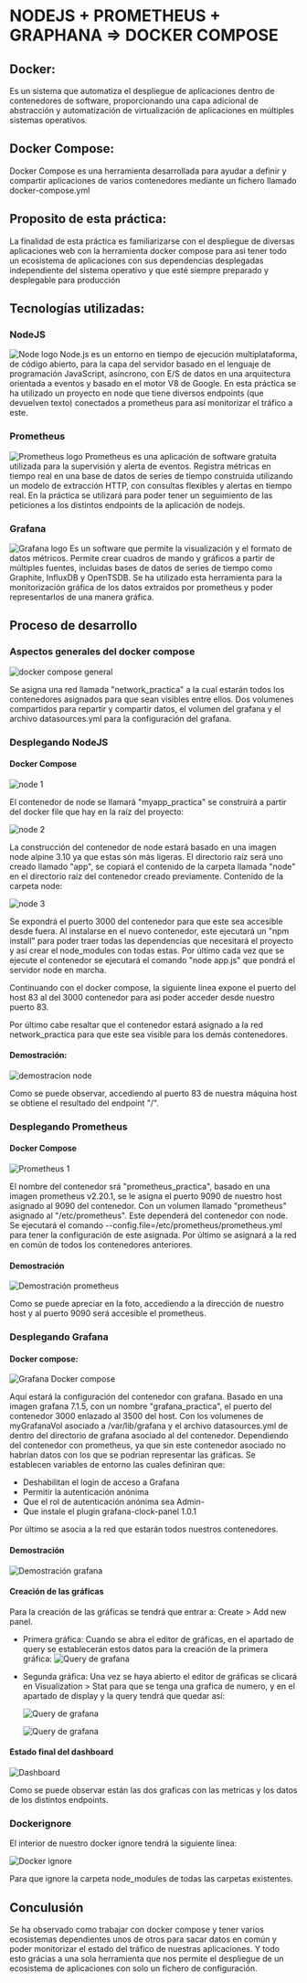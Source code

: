 # NODEJS + PROMETHEUS + GRAPHANA => DOCKER COMPOSE
## Docker:
Es un sistema que automatiza el despliegue de aplicaciones dentro de contenedores de software, proporcionando una capa adicional de abstracción y automatización de virtualización de aplicaciones en múltiples sistemas operativos.​
## Docker Compose:
Docker Compose es una herramienta desarrollada para ayudar a definir y compartir aplicaciones de varios contenedores mediante un fichero llamado docker-compose.yml
## Proposito de esta práctica:
La finalidad de esta práctica es familiarizarse con el despliegue de diversas aplicaciones web con la herramienta docker compose para asi tener todo un ecosistema de aplicaciones con sus dependencias desplegadas independiente del sistema operativo y que esté siempre preparado y desplegable para producción

## Tecnologías utilizadas:
### NodeJS
![Node logo](./imgs/nodelogo.png) 
Node.js es un entorno en tiempo de ejecución multiplataforma, de código abierto, para la capa del servidor basado en el lenguaje de programación JavaScript, asíncrono, con E/S de datos en una arquitectura orientada a eventos y basado en el motor V8 de Google. En esta práctica se ha utilizado un proyecto en node que tiene diversos endpoints (que devuelven texto) conectados a prometheus para así monitorizar el tráfico a este.

### Prometheus
![Prometheus logo](./imgs/prometheuslogo.png) 
Prometheus es una aplicación de software gratuita utilizada para la supervisión y alerta de eventos. Registra métricas en tiempo real en una base de datos de series de tiempo construida utilizando un modelo de extracción HTTP, con consultas flexibles y alertas en tiempo real. En la práctica se utilizará para poder tener un seguimiento de las peticiones a los distintos endpoints de la aplicación de nodejs.

### Grafana
![Grafana logo](./imgs/grafanalogo.png) 
Es un software que permite la visualización y el formato de datos métricos. Permite crear cuadros de mando y gráficos a partir de múltiples fuentes, incluidas bases de datos de series de tiempo como Graphite, InfluxDB y OpenTSDB.​​ Se ha utilizado esta herramienta para la monitorización gráfica de los datos extraidos por prometheus y poder representarlos de una manera gráfica.

## Proceso de desarrollo
### Aspectos generales del docker compose
![docker compose general](./imgs/dc-general.png)

Se asigna una red llamada "network_practica" a la cual estarán todos los contenedores asignados para que sean visibles entre ellos. Dos volumenes compartidos para repartir y compartir datos, el volumen del grafana y el archivo datasources.yml para la configuración del grafana.

### Desplegando NodeJS
#### Docker Compose
![node 1](./imgs/node1.png)

El contenedor de node se llamará "myapp_practica" se construirá a partir del docker file que hay en la raíz del proyecto:

![node 2](./imgs/node2.png)

La construcción del contenedor de node estará basado en una imagen node alpine 3.10 ya que estas són más ligeras. El directorio raíz será uno creado llamado "app", se copiará el contenido de la carpeta llamada "node" en el directorio raíz del contenedor creado previamente. Contenido de la carpeta node:

![node 3](./imgs/node3.png)

Se expondrá el puerto 3000 del contenedor para que este sea accesible desde fuera. Al instalarse en el nuevo contenedor, este ejecutará un "npm install" para poder traer todas las dependencias que necesitará el proyecto y así crear el node_modules con todas estas. Por último cada vez que se ejecute el contenedor se ejecutará el comando "node app.js" que pondrá el servidor node en marcha.

Continuando con el docker compose, la siguiente linea expone el puerto del host 83 al del 3000 contenedor para asi poder acceder desde nuestro puerto 83. 

Por último cabe resaltar que el contenedor estará asignado a la red network_practica para que este sea visible para los demás contenedores.

#### Demostración:
![demostracion node](./imgs/nodedemos.png)

Como se puede observar, accediendo al puerto 83 de nuestra máquina host se obtiene el resultado del endpoint "/".

### Desplegando Prometheus
#### Docker Compose
![Prometheus 1](./imgs/prome1.png)

El nombre del contenedor srá "prometheus_practica", basado en una imagen prometheus v2.20.1, se le asigna el puerto 9090 de nuestro host asignado al 9090 del contenedor. Con un volumen llamado "prometheus" asignado al "/etc/prometheus". Este dependerá del contenedor con node. Se ejecutará el comando --config.file=/etc/prometheus/prometheus.yml para tener la configuración de este asignada. Por último se asignará a la red en común de todos los contenedores anteriores.
#### Demostración

![Demostración prometheus](./imgs/demoprometheu.png)

Como se puede apreciar en la foto, accediendo a la dirección de nuestro host y al puerto 9090 será accesible el prometheus.

### Desplegando Grafana
#### Docker compose:

![Grafana Docker compose](./imgs/grafana1.png)

Aquí estará la configuración del contenedor con grafana. Basado en una imagen grafana 7.1.5, con un nombre "grafana_practica", el puerto del contenedor 3000 enlazado al 3500 del host. Con los volumenes de myGrafanaVol asociado a /var/lib/grafana y el archivo datasources.yml de dentro del directorio de grafana asociado al del contenedor. Dependiendo del contenedor con prometheus, ya que sin este contenedor asociado no habrían datos con los que se podrian representar las gráficas. Se establecen variables de entorno las cuales definiran que: 
- Deshabilitan el login de acceso a Grafana
- Permitir la autenticación anónima
- Que el rol de autenticación anónima sea Admin-
- Que instale el plugin grafana-clock-panel 1.0.1

Por último se asocia a la red que estarán todos nuestros contenedores.
#### Demostración

![Demostración grafana](./imgs/demograf.png)

#### Creación de las gráficas

Para la creación de las gráficas se tendrá que entrar a: Create > Add new panel. 
- Primera gráfica: Cuando se abra el editor de gráficas, en el apartado de query se establecerán estos datos para la creación de la primera gráfica: 
![Query de grafana](./imgs/graf2.png)

- Segunda gráfica: Una vez se haya abierto el editor de gráficas se clicará en Visualization > Stat para que se tenga una grafica de numero, y en el apartado de display y la query tendrá que quedar así: 

   ![Query de grafana](./imgs/graf3.png)

   ![Query de grafana](./imgs/graf4.png)

#### Estado final del dashboard

![Dashboard](./imgs/dashboard.png)

Como se puede observar están las dos graficas con las metricas y los datos de los distintos endpoints.

### Dockerignore
El interior de nuestro docker ignore tendrá la siguiente linea:

![Docker ignore](./imgs/nodemodules.png)

Para que ignore la carpeta node_modules de todas las carpetas existentes.

## Conculusión
Se ha observado como trabajar con docker compose y tener varios ecosistemas dependientes unos de otros para sacar datos en común y poder monitorizar el estado del tráfico de nuestras aplicaciones. Y todo esto grácias a una sola herramienta que nos permite el despliegue de un ecosistema de aplicaciones con solo un fichero de configuración.